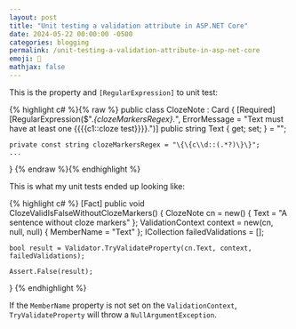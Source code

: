 ```yaml
---
layout: post
title: "Unit testing a validation attribute in ASP.NET Core"
date: 2024-05-22 00:00:00 -0500
categories: blogging
permalink: /unit-testing-a-validation-attribute-in-asp-net-core
emoji: 🤔
mathjax: false
---
```


This is the property and `[RegularExpression]` to unit test:

{% highlight c# %}{% raw %}
public class ClozeNote : Card
{
    [Required]
    [RegularExpression($".*{clozeMarkersRegex}.*", ErrorMessage = "Text must have at least one {{{{c1::cloze test}}}}.")]
    public string Text { get; set; } = "";

    private const string clozeMarkersRegex = "\{\{c\\d::(.*?)\}\}";
    ...
}
{% endraw %}{% endhighlight %}

This is what my unit tests ended up looking like:

{% highlight c# %}
[Fact]
public void ClozeValidIsFalseWithoutClozeMarkers()
{
    ClozeNote cn = new() { Text = "A sentence without cloze markers" };
    ValidationContext context = new(cn, null, null)
    {
        MemberName = "Text"
    };
    ICollection<ValidationResult> failedValidations = [];

    bool result = Validator.TryValidateProperty(cn.Text, context, failedValidations);

    Assert.False(result);
}
{% endhighlight %}

If the `MemberName` property is not set on the `ValidationContext`, `TryValidateProperty` will throw a `NullArgumentException`.